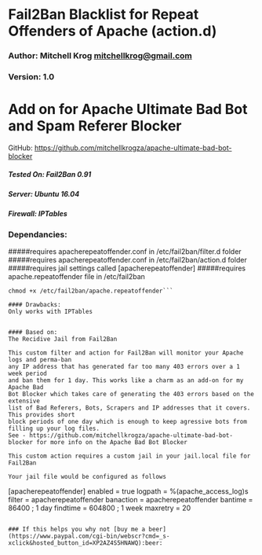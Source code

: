 # Fail2Ban Blacklist for Repeat Offenders of Apache (action.d)

### Author: Mitchell Krog <mitchellkrog@gmail.com>
### Version: 1.0

# Add on for Apache Ultimate Bad Bot and Spam Referer Blocker
GitHub: https://github.com/mitchellkrogza/apache-ultimate-bad-bot-blocker


##### Tested On: Fail2Ban 0.91
##### Server: Ubuntu 16.04
##### Firewall: IPTables

### Dependancies: 
#####requires apacherepeatoffender.conf in /etc/fail2ban/filter.d folder
#####requires apacherepeatoffender.conf in /etc/fail2ban/action.d folder
#####requires jail settings called [apacherepeatoffender]
#####requires apache.repeatoffender file in /etc/fail2ban
```create with sudo touch /etc/fail2ban/apache.repeatoffender
chmod +x /etc/fail2ban/apache.repeatoffender```

#### Drawbacks: 
Only works with IPTables


#### Based on: 
The Recidive Jail from Fail2Ban

This custom filter and action for Fail2Ban will monitor your Apache logs and perma-ban
any IP address that has generated far too many 403 errors over a 1 week period
and ban them for 1 day. This works like a charm as an add-on for my Apache Bad
Bot Blocker which takes care of generating the 403 errors based on the extensive
list of Bad Referers, Bots, Scrapers and IP addresses that it covers. This provides short
block periods of one day which is enough to keep agressive bots from filling up your log files.
See - https://github.com/mitchellkrogza/apache-ultimate-bad-bot-blocker for more info on the Apache Bad Bot Blocker

This custom action requires a custom jail in your jail.local file for Fail2Ban

Your jail file would be configured as follows

```
[apacherepeatoffender]
enabled = true
logpath = %(apache_access_log)s
filter = apacherepeatoffender
banaction = apacherepeatoffender
bantime  = 86400   ; 1 day
findtime = 604800   ; 1 week
maxretry = 20
```

### If this helps you why not [buy me a beer](https://www.paypal.com/cgi-bin/webscr?cmd=_s-xclick&hosted_button_id=XP2AZ4S5HNAWQ):beer:
